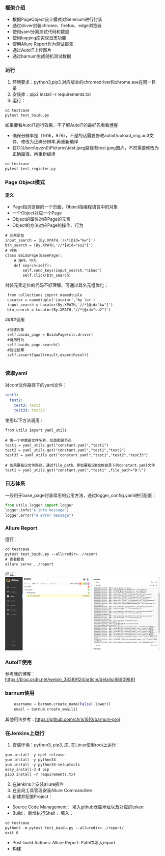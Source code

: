 ### 框架介绍
- 根据PageObject设计模式对Selenium进行封装
- 通过driver封装chrome、firefox、edge浏览器
- 使用yaml分离测试代码和数据
- 使用logging库实现日志功能
- 使用Allure Report作为测试报告
- 通过AutoIT上传图片
- 通过barnum生成随机测试数据

### 运行
1. 环境要求：python3,pip3,对应版本的chromedriver和chrome.exe在同一目录
2. 安装库：pip3 install -r requirements.txt
3. 运行：
```
cd testcase
pytest test_baidu.py
```
如果要看AutoIT运行效果，不了解AutoIT的最好先看看[博客](https://blog.csdn.net/weixin_38389124/article/details/88909881)
- 确保分辨率是（1616，876），不是的话需要修改autoit/upload_img.au3文件，修改为正确分辨率,再重新编译
- 在C:\Users\qvzn0\Pictures\test.jpeg路径有test.jpeg图片，不然需要修改为正确路径，再重新编译
```python
cd testcase
pytest test_register.py
```

### Page Object模式
#### 定义
- Page指浏览器的一个页面，Object指编程语言中的对象
- 一个Object对应一个Page
- Object的属性对应Page的元素
- Object的方法对应Page的操作、行为
```
# 元素定位
input_search = (By.XPATH,'//*[@id="kw"]')
btn_search = (By.XPATH,'//*[@id="su2"]')
# 对象
class BaiduPage(BasePage):
    # 操作、行为
    def search(self):
        self.send_keys(input_search,"nihao")
        self.click(btn_search)
```
封装元素定位的代码不好理解，可通过具名元组优化：
```
 from collections import namedtuple
 Locator = namedtuple('Locator','by loc')
 input_search = Locator(By.XPATH,'//*[@id="kw"]')
 btn_search = Locator(By.XPATH,'//*[@id="su2"]')
```
####调用
```
 #创建对象
 self.baidu_page = BaiduPage(cls.driver)
 #调用行为
 self.baidu_page.search()
 #验证结果
 self.assertEqual(result,expectResult)
 
```

### 读取yaml
对conf文件路径下的yaml文件：
```yaml
test1:
  test2: 
    test3: test3
    test33: test33
```
使用以下方法调用：
```
from utils import yaml_utils

# 第一个参数是文件名称，后面都是节点
test1 = yaml_utils.get("constant.yaml","test1")
test2 = yaml_utils.get("constant.yaml","test1","test2")
test33 = yaml_utils.get("constant.yaml","test1","test2","test33")

# 如果要指定文件路径，通过file_path。例如要指定D盘根目录下的constant.yaml文件
test1 = yaml_utils.get("constant.yaml","test1" ,file_path="D:\")
```

### 日志体系
一般用于base_page封装常用的公用方法，通过logger_config.yaml进行配置：
```python
from utils.logger import logger
logger.info("A info message")
logger.error("A error message")
```
### Allure Report
运行：
```
cd testcase
pytest test_baidu.py --alluredir=../report
# 查看报告
allure serve ../report
```
样式：
![report](./report.png "optional title")
### AutoIT使用
参考我的博客：https://blog.csdn.net/weixin_38389124/article/details/88909881

### barnum使用
```python
    username = barnum.create_name(False).lower()
    email = barnum.create_email()
```
其他用法参考：https://github.com/chris1610/barnum-proj

### 在Jenkins上运行
1. 安装环境：python3, pip3, 库,
在Linux使用root上运行：
```
yum install -y epel-release
yum install -y python34
yum install -y python34-setuptools
easy_install-3.4 pip
pip3 install -r requirements.txt
```
2. 在jenkins上安装allure插件
3. 在全局工具管理安装Allure Commandline
4. 新建并配置Project：
- Source Code Management： 填入github仓库地址以及对应的token
- Build： 新增执行Shell： 填入：
```
cd testcase
python3 -m pytest test_baidu.py --alluredir=../report/
exit 0
```
- Post-build Actions: Allure Report: Path中填入report
- 构建

